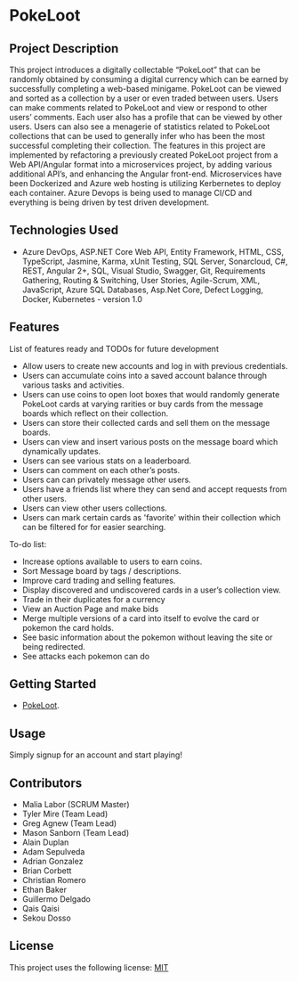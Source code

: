 # PokeLoot

## Project Description
This project introduces a digitally collectable “PokeLoot” that can be randomly obtained by consuming a digital currency which can be earned by successfully completing a web-based minigame.  PokeLoot can be viewed and sorted as a collection by a user or even traded between users.  Users can make comments related to PokeLoot and view or respond to other users’ comments.  Each user also has a profile that can be viewed by other users.  Users can also see a menagerie of statistics related to PokeLoot collections that can be used to generally infer who has been the most successful completing their collection.
The features in this project are implemented by refactoring a previously created PokeLoot project from a Web API/Angular format into a microservices project, by adding various additional API’s, and enhancing the Angular front-end.  Microservices have been Dockerized and Azure web hosting is utilizing Kerbernetes to deploy each container.  Azure Devops is being used to manage CI/CD and everything is being driven by test driven development.
## Technologies Used

* Azure DevOps, ASP.NET Core Web API, Entity Framework, HTML, CSS, TypeScript, Jasmine, Karma, xUnit Testing, SQL Server, Sonarcloud, C#, REST, Angular 2+, SQL, Visual Studio, Swagger, Git, Requirements Gathering, Routing & Switching, User Stories, Agile-Scrum, XML, JavaScript, Azure SQL Databases, Asp.Net Core, Defect Logging, Docker, Kubernetes   - version 1.0


## Features

List of features ready and TODOs for future development
* Allow users to create new accounts and log in with previous credentials.
* Users can accumulate coins into a saved account balance through various tasks and activities.
* Users can use coins to open loot boxes that would randomly generate PokeLoot cards at varying rarities or buy cards from the message boards which reflect on their collection.
* Users can store their collected cards and sell them on the message boards.
* Users can view and insert various posts on the message board which dynamically updates.
* Users can see various stats on a leaderboard.
* Users can comment on each other’s posts.
* Users can can privately message other users.
* Users have a friends list where they can send and accept requests from other users.
* Users can view other users collections.
* Users can mark certain cards as 'favorite' within their collection which can be filtered for for easier searching.

To-do list:
* Increase options available to users to earn coins.
* Sort Message board by tags / descriptions.
* Improve card trading and selling features.
* Display discovered and undiscovered cards in a user’s collection view.
* Trade in their duplicates for a currency
* View an Auction Page and make bids
* Merge multiple versions of a card into itself to evolve the card or pokemon the card holds.
* See basic information about the pokemon without leaving the site or being redirected.
* See attacks each pokemon can do


## Getting Started
   
* [PokeLoot](https://pokelootapi.azurewebsites.net/).


## Usage

Simply signup for an account and start playing!

## Contributors

* Malia Labor (SCRUM Master)
* Tyler Mire (Team Lead)
* Greg Agnew (Team Lead)
* Mason Sanborn (Team Lead)
* Alain Duplan
* Adam Sepulveda
* Adrian Gonzalez
* Brian Corbett
* Christian Romero
* Ethan Baker
* Guillermo Delgado
* Qais Qaisi
* Sekou Dosso



## License

This project uses the following license: [MIT](https://opensource.org/licenses/MIT)

